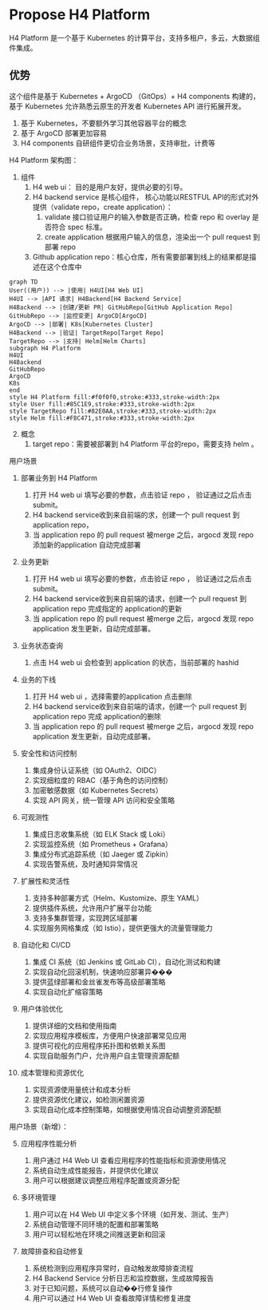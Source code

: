# Propose H4 Platform

H4 Platform 是一个基于 Kubernetes 的计算平台，支持多租户，多云，大数据组件集成。

## 优势

这个组件是基于 Kubernetes + ArgoCD （GitOps）+ H4 components 构建的，基于 Kubernetes 允许熟悉云原生的开发者 Kubernetes API 进行拓展开发。

1. 基于 Kubernetes，不要额外学习其他容器平台的概念
2. 基于 ArgoCD 部署更加容易
3. H4 components 自研组件更切合业务场景，支持审批，计费等

H4 Platform 架构图：

1. 组件
	1. H4 web ui： 目的是用户友好，提供必要的引导。
	2. H4 backend service 是核心组件， 核心功能以RESTFUL API的形式对外提供（validate repo，create application）：
		1. validate 接口验证用户的输入参数是否正确，检查 repo 和 overlay 是否符合 spec 标准。
		2. create application 根据用户输入的信息，渲染出一个 pull request 到 部署 repo
	3. Github application repo：核心仓库，所有需要部署到线上的结果都是描述在这个仓库中

```mermaid
graph TD
User((用户)) --> |使用| H4UI[H4 Web UI]
H4UI --> |API 请求| H4Backend[H4 Backend Service]
H4Backend --> |创建/更新 PR| GitHubRepo[GitHub Application Repo]
GitHubRepo --> |监控变更| ArgoCD[ArgoCD]
ArgoCD --> |部署| K8s[Kubernetes Cluster]
H4Backend --> |验证| TargetRepo[Target Repo]
TargetRepo --> |支持| Helm[Helm Charts]
subgraph H4 Platform
H4UI
H4Backend
GitHubRepo
ArgoCD
K8s
end
style H4 Platform fill:#f0f0f0,stroke:#333,stroke-width:2px
style User fill:#85C1E9,stroke:#333,stroke-width:2px
style TargetRepo fill:#82E0AA,stroke:#333,stroke-width:2px
style Helm fill:#F8C471,stroke:#333,stroke-width:2px
```


2. 概念
	1. target repo：需要被部署到 h4 Platform 平台的repo，需要支持 helm 。

用户场景
1. 部署业务到 H4 Platform
	1. 打开 H4 web ui 填写必要的参数，点击验证 repo ， 验证通过之后点击 submit。
	2. H4 backend service收到来自前端的求，创建一个 pull request 到 application repo，
	3. 当 application repo 的 pull request 被merge 之后，argocd 发现 repo 添加新的application 自动完成部署

2. 业务更新
	1. 打开 H4 web ui 填写必要的参数，点击验证 repo ， 验证通过之后点击 submit。
	2. H4 backend service收到来自前端的请求，创建一个 pull request 到 application repo 完成指定的 application的更新
	3. 当 application repo 的 pull request 被merge 之后，argocd 发现 repo application 发生更新，自动完成部署。

3. 业务状态查询
	1. 点击 H4 web ui  会检查到 application 的状态，当前部署的 hashid

4. 业务的下线
	1. 打开 H4 web ui ，选择需要的application 点击删除
	2. H4 backend service收到来自前端的请求，创建一个 pull request 到 application repo 完成 application的删除
	3. 当 application repo 的 pull request 被merge 之后，argocd 发现 repo application 发生更新，自动完成部署。

5. 安全性和访问控制
   1. 集成身份认证系统（如 OAuth2、OIDC）
   2. 实现细粒度的 RBAC（基于角色的访问控制）
   3. 加密敏感数据（如 Kubernetes Secrets）
   4. 实现 API 网关，统一管理 API 访问和安全策略

6. 可观测性
   1. 集成日志收集系统（如 ELK Stack 或 Loki）
   2. 实现监控系统（如 Prometheus + Grafana）
   3. 集成分布式追踪系统（如 Jaeger 或 Zipkin）
   4. 实现告警系统，及时通知异常情况

7. 扩展性和灵活性
   1. 支持多种部署方式（Helm、Kustomize、原生 YAML）
   2. 提供插件系统，允许用户扩展平台功能
   3. 支持多集群管理，实现跨区域部署
   4. 实现服务网格集成（如 Istio），提供更强大的流量管理能力

8. 自动化和 CI/CD
   1. 集成 CI 系统（如 Jenkins 或 GitLab CI），自动化测试和构建
   2. 实现自动化回滚机制，快速响应部署异���
   3. 提供蓝绿部署和金丝雀发布等高级部署策略
   4. 实现自动化扩缩容策略

9. 用户体验优化
   1. 提供详细的文档和使用指南
   2. 实现应用程序模板库，方便用户快速部署常见应用
   3. 提供可视化的应用程序拓扑图和依赖关系图
   4. 实现自助服务门户，允许用户自主管理资源配额

10. 成本管理和资源优化
    1. 实现资源使用量统计和成本分析
    2. 提供资源优化建议，如检测闲置资源
    3. 实现自动化成本控制策略，如根据使用情况自动调整资源配额

用户场景（新增）：

5. 应用程序性能分析
   1. 用户通过 H4 Web UI 查看应用程序的性能指标和资源使用情况
   2. 系统自动生成性能报告，并提供优化建议
   3. 用户可以根据建议调整应用程序配置或资源分配

6. 多环境管理
   1. 用户可以在 H4 Web UI 中定义多个环境（如开发、测试、生产）
   2. 系统自动管理不同环境的配置和部署策略
   3. 用户可以轻松地在环境之间推送更新和回滚

7. 故障排查和自动修复
   1. 系统检测到应用程序异常时，自动触发故障排查流程
   2. H4 Backend Service 分析日志和监控数据，生成故障报告
   3. 对于已知问题，系统可以自动��行修复操作
   4. 用户可以通过 H4 Web UI 查看故障详情和修复进度

